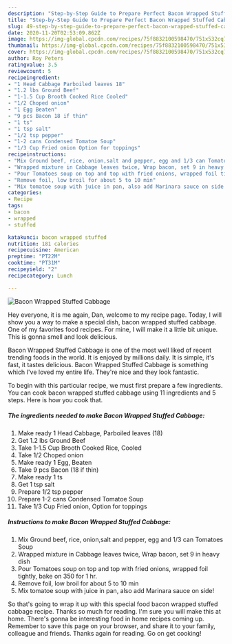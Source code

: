 ```yaml
---
description: "Step-by-Step Guide to Prepare Perfect Bacon Wrapped Stuffed Cabbage"
title: "Step-by-Step Guide to Prepare Perfect Bacon Wrapped Stuffed Cabbage"
slug: 49-step-by-step-guide-to-prepare-perfect-bacon-wrapped-stuffed-cabbage
date: 2020-11-20T02:53:09.862Z
image: https://img-global.cpcdn.com/recipes/75f8832100598470/751x532cq70/bacon-wrapped-stuffed-cabbage-recipe-main-photo.jpg
thumbnail: https://img-global.cpcdn.com/recipes/75f8832100598470/751x532cq70/bacon-wrapped-stuffed-cabbage-recipe-main-photo.jpg
cover: https://img-global.cpcdn.com/recipes/75f8832100598470/751x532cq70/bacon-wrapped-stuffed-cabbage-recipe-main-photo.jpg
author: Roy Peters
ratingvalue: 3.5
reviewcount: 5
recipeingredient:
- "1 Head Cabbage Parboiled leaves 18"
- "1.2 lbs Ground Beef"
- "1-1.5 Cup Brooth Cooked Rice Cooled"
- "1/2 Choped onion"
- "1 Egg Beaten"
- "9 pcs Bacon 18 if thin"
- "1 ts"
- "1 tsp salt"
- "1/2 tsp pepper"
- "1-2 cans Condensed Tomatoe Soup"
- "1/3 Cup Fried onion Option for toppings"
recipeinstructions:
- "Mix Ground beef, rice, onion,salt and pepper, egg and 1/3 can Tomatoes Soup"
- "Wrapped mixture in Cabbage leaves twice, Wrap bacon, set 9 in heavy dish"
- "Pour Tomatoes soup on top and top with fried onions, wrapped foil tightly, bake on 350 for 1 hr."
- "Remove foil, low broil for about 5 to 10 min"
- "Mix tomatoe soup with juice in pan, also add Marinara sauce on side!"
categories:
- Recipe
tags:
- bacon
- wrapped
- stuffed

katakunci: bacon wrapped stuffed 
nutrition: 181 calories
recipecuisine: American
preptime: "PT22M"
cooktime: "PT31M"
recipeyield: "2"
recipecategory: Lunch

---
```



![Bacon Wrapped Stuffed Cabbage](https://img-global.cpcdn.com/recipes/75f8832100598470/751x532cq70/bacon-wrapped-stuffed-cabbage-recipe-main-photo.jpg)

Hey everyone, it is me again, Dan, welcome to my recipe page. Today, I will show you a way to make a special dish, bacon wrapped stuffed cabbage. One of my favorites food recipes. For mine, I will make it a little bit unique. This is gonna smell and look delicious.



Bacon Wrapped Stuffed Cabbage is one of the most well liked of recent trending foods in the world. It is enjoyed by millions daily. It is simple, it's fast, it tastes delicious. Bacon Wrapped Stuffed Cabbage is something which I've loved my entire life. They're nice and they look fantastic.


To begin with this particular recipe, we must first prepare a few ingredients. You can cook bacon wrapped stuffed cabbage using 11 ingredients and 5 steps. Here is how you cook that.

<!--inarticleads1-->

##### The ingredients needed to make Bacon Wrapped Stuffed Cabbage:

1. Make ready 1 Head Cabbage, Parboiled leaves (18)
1. Get 1.2 lbs Ground Beef
1. Take 1-1.5 Cup Brooth Cooked Rice, Cooled
1. Take 1/2 Choped onion
1. Make ready 1 Egg, Beaten
1. Take 9 pcs Bacon (18 if thin)
1. Make ready 1 ts
1. Get 1 tsp salt
1. Prepare 1/2 tsp pepper
1. Prepare 1-2 cans Condensed Tomatoe Soup
1. Take 1/3 Cup Fried onion, Option for toppings




<!--inarticleads2-->

##### Instructions to make Bacon Wrapped Stuffed Cabbage:

1. Mix Ground beef, rice, onion,salt and pepper, egg and 1/3 can Tomatoes Soup
1. Wrapped mixture in Cabbage leaves twice, Wrap bacon, set 9 in heavy dish
1. Pour Tomatoes soup on top and top with fried onions, wrapped foil tightly, bake on 350 for 1 hr.
1. Remove foil, low broil for about 5 to 10 min
1. Mix tomatoe soup with juice in pan, also add Marinara sauce on side!




So that's going to wrap it up with this special food bacon wrapped stuffed cabbage recipe. Thanks so much for reading. I'm sure you will make this at home. There's gonna be interesting food in home recipes coming up. Remember to save this page on your browser, and share it to your family, colleague and friends. Thanks again for reading. Go on get cooking!

